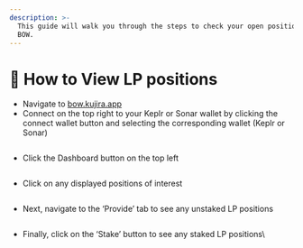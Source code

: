 ```yaml
---
description: >-
  This guide will walk you through the steps to check your open positions on
  BOW.
---
```


# 📰 How to View LP positions

* Navigate to [bow.kujira.app](https://bow.kujira.app/)
* Connect on the top right to your Keplr or Sonar wallet by clicking the connect wallet button and selecting the corresponding wallet (Keplr or Sonar)

<figure><img src="https://lh3.googleusercontent.com/FDSdj2yTWOpRlA8j5cvTcspA2-T6Cbxlv9ex0Bzxb5XW6rPe2FarwIlEPwgaGRS0dz2PiRA9bGEIQoWvPELOTXqBFH12h-EVMEM6MU7V9IGOGZKSW4s2lxt7hznz65HKlsAs54QcQftZuSb1MYiQm00" alt=""><figcaption></figcaption></figure>

* Click the Dashboard button on the top left

<figure><img src="https://lh4.googleusercontent.com/EZnV5IxfXy7gHDcWX0wl-ucu1tm_yAF4Yizsj0ExMhpRLaVcz_6nH0-xkhIokgooO6mHWXRTRaFhtc7aDf_VfM1yxEGS-4IZA_ktFlGtdnS4k9MH2FvFpVfb0Z_r4kLpo4_CNdCgMEP5wpvtuqXXMKs" alt=""><figcaption></figcaption></figure>

* Click on any displayed positions of interest

<figure><img src="https://lh5.googleusercontent.com/rI909kYaQv8DFGNLWJ8cyUZx7XDq-RBu1l54ZolbsNAKZvIK-pezgxlV5xlv1qZX0nfyienTK2xqI6S6R-DsQ85XutMkaoVoigrqUHzPaXK5CcnXSfbm7LtQ_Iq0R6dVIHoR67XmTVOvQISTXXGlbpI" alt=""><figcaption></figcaption></figure>

* Next, navigate to the ‘Provide’ tab to see any unstaked LP positions

<figure><img src="https://lh3.googleusercontent.com/nv8ZGWcGPP_X3rcwvyCNuPgqrbMJ4CNUiG07hPHcWNJvv_x08JIA7NnhsUevuY4G_vBiZJRuNQEczcLm42G-uS_hsLaT5nkExFCAkxGyLN4XYVWJpUgUDZuVw7pG4whyAeKKBtK7231d2bceFw1H70U" alt=""><figcaption></figcaption></figure>

* Finally, click on the ‘Stake’ button to see any staked LP positions\


<figure><img src="https://lh5.googleusercontent.com/34PP0mO3OB55g9KpbSLUXBprmRFmsiNXEALnK3PKjPmuVwmp8idwENV4eCJyhQFyrrzMug1YhPn_Of2gkH5qFVJxV1MJm6gZdyZCvAUk-feE-pT1NYoDYT6rFHVHq05x34D2BmMLVgGWPN8KHOwCxSc" alt=""><figcaption></figcaption></figure>
